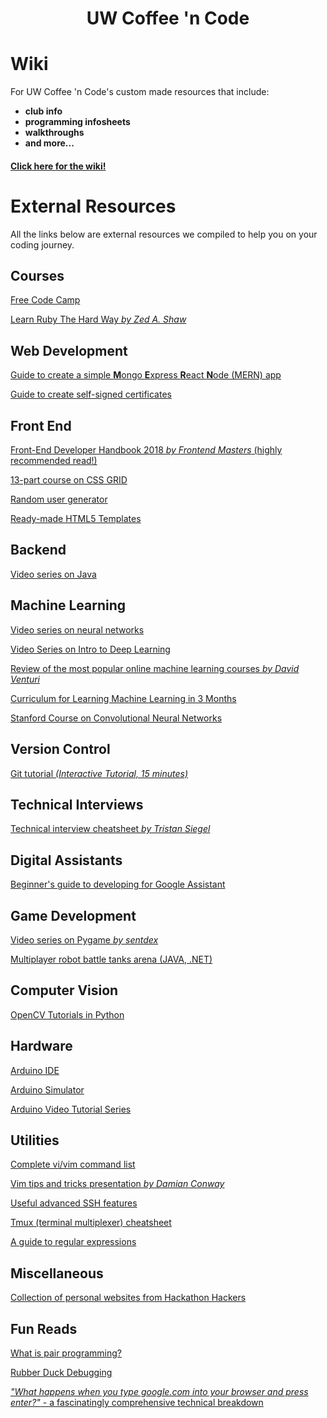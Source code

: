 # <p align="center">UW Coffee 'n Code</p>

# Wiki
For UW Coffee 'n Code's custom made resources that include:
* **club info**
* **programming infosheets**
* **walkthroughs**
* **and more...**

#### [Click here for the wiki!](https://github.com/UWCoffeeNCode/resources/wiki)


# External Resources
All the links below are external resources we compiled to help you on your coding journey.

## Courses
[Free Code Camp](https://www.freecodecamp.org/)

[Learn Ruby The Hard Way _by Zed A. Shaw_](https://learnrubythehardway.org/book/)

## Web Development

[Guide to create a simple **M**ongo **E**xpress **R**eact **N**ode (MERN) app](https://blog.cloudboost.io/creating-your-first-mern-stack-application-b6604d12e4d3)

[Guide to create self-signed certificates](https://www.linux.com/learn/creating-self-signed-ssl-certificates-apache-linux)

## Front End
[Front-End Developer Handbook 2018 _by Frontend Masters_ (highly recommended read!)](https://legacy.gitbook.com/book/frontendmasters/front-end-developer-handbook-2018/details)

[13-part course on CSS GRID](https://scrimba.com/g/gR8PTE)

[Random user generator](https://uinames.com/)

[Ready-made HTML5 Templates](https://html5up.net/)

## Backend
[Video series on Java](https://www.youtube.com/playlist?list=PLFE2CE09D83EE3E28)

## Machine Learning
[Video series on neural networks](https://www.youtube.com/playlist?list=PLZHQObOWTQDNU6R1_67000Dx_ZCJB-3pi)

[Video Series on Intro to Deep Learning](https://www.youtube.com/playlist?list=PL2-dafEMk2A7YdKv4XfKpfbTH5z6rEEj3)

[Review of the most popular online machine learning courses _by David Venturi_](https://medium.freecodecamp.org/dive-into-deep-learning-with-these-23-online-courses-bf247d289cc0)

[Curriculum for Learning Machine Learning in 3 Months](https://www.youtube.com/watch?v=Cr6VqTRO1v0)

[Stanford Course on Convolutional Neural Networks](http://cs231n.stanford.edu/)

## Version Control
[Git tutorial _(Interactive Tutorial, 15 minutes)_](https://try.github.io/levels/1/challenges/1)

## Technical Interviews
[Technical interview cheatsheet _by Tristan Siegel_](https://gist.github.com/TSiege/cbb0507082bb18ff7e4b)

## Digital Assistants
[Beginner's guide to developing for Google Assistant](https://developers.google.com/actions/design/)

## Game Development
[Video series on Pygame _by sentdex_](https://www.youtube.com/watch?v=ujOTNg17LjI&list=PLQVvvaa0QuDdLkP8MrOXLe_rKuf6r80KO)

[Multiplayer robot battle tanks arena (JAVA, .NET)](http://robowiki.net/wiki/Robocode/FAQ)

## Computer Vision
[OpenCV Tutorials in Python](https://opencv-python-tutroals.readthedocs.io/en/latest/py_tutorials/py_tutorials.html)

## Hardware
[Arduino IDE](https://www.arduino.cc/en/Main/Software)

[Arduino Simulator](https://www.sites.google.com/site/unoardusim/services)

[Arduino Video Tutorial Series](https://www.youtube.com/watch?v=09zfRaLEasY&list=PLZfay8jtbyJt6gkkOgeeapCS_UrsgfuJA)

## Utilities
[Complete vi/vim command list](http://hea-www.harvard.edu/~fine/Tech/vi.html)

[Vim tips and tricks presentation _by Damian Conway_](https://www.youtube.com/watch?v=aHm36-na4-4&feature=youtu.be&t=5m36s)

[Useful advanced SSH features](http://blogs.perl.org/users/smylers/2011/08/ssh-productivity-tips.html)

[Tmux (terminal multiplexer) cheatsheet](https://gist.github.com/MohamedAlaa/2961058)

[A guide to regular expressions](http://www.zytrax.com/tech/web/regex.htm#search)

## Miscellaneous

[Collection of personal websites from Hackathon Hackers](https://github.com/HackathonHackers/personal-sites)

## Fun Reads
[What is pair programming?](https://raygun.com/blog/how-good-is-pair-programming-really/)

[Rubber Duck Debugging](https://rubberduckdebugging.com/)

[_"What happens when you type google.com into your browser and press enter?"_ - a fascinatingly comprehensive technical breakdown](https://github.com/alex/what-happens-when)

